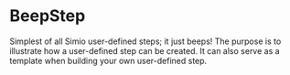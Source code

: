 # BeepStep
Simplest of all Simio user-defined steps; it just beeps!
The purpose is to illustrate how a user-defined step can be created. It can also serve as a template when building your own user-defined step.
